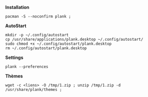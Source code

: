 **Installation**
```
pacman -S --noconfirm plank ;
```

**AutoStart**
```
mkdir -p ~/.config/autostart
cp /usr/share/applications/plank.desktop ~/.config/autostart/
sudo chmod +x ~/.config/autostart/plank.desktop
rm ~/.config/autostart/plank.desktop
```

**Settings**
```
plank --preferences
```


**Thèmes**
```
wget -c <liens> -O /tmp/1.zip ; unzip /tmp/1.zip -d /usr/share/plank/themes ;
```
